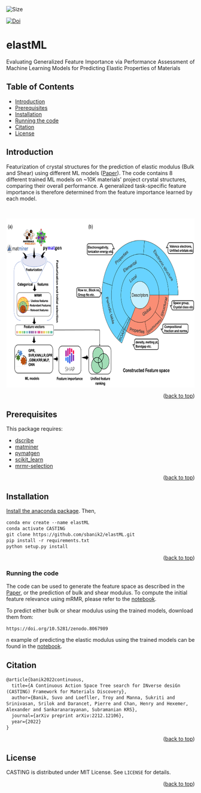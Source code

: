 

<a name="readme-top"></a>

![Size][size-shield]

[![Doi][DOI-shield]][DOI-url]





# elastML

<p align="justify"> Evaluating Generalized Feature Importance via Performance Assessment of Machine Learning Models for Predicting Elastic Properties of Materials</p>


## Table of Contents
- [Introduction](#Introduction)
- [Prerequisites](#prerequisites)
- [Installation](#installation)
- [Running the code](#running-the-code)
- [Citation](#citation)
- [License](#license)





## Introduction

Featurization of crystal structures for the prediction of elastic modulus (Bulk and Shear) using different ML models ([Paper](https://doi.org/10.26434/chemrxiv-2023-07vcr)). The code contains 8 different trained ML models on ~10K materials' project crystal structures, comparing their overall performance. A generalized task-specific feature importance is therefore determined from the feature importance learned by each model. <br/>

<p align="justify">&emsp;&emsp;&emsp;&emsp;</p>


<p align="center"> <a href="url"><img src="https://github.com/sbanik2/elastML/blob/main/figs/workflow.png?raw=true" align="center" height="450" width="700" ></a> </p>


<p align="right">(<a href="#readme-top">back to top</a>)</p>

## Prerequisites
This package requires:
- [dscribe](https://singroup.github.io/dscribe/latest/)
- [matminer](https://matminer.readthedocs.io/en/latest/)
- [pymatgen](https://pymatgen.org/)
- [scikit_learn](https://scikit-learn.org/stable/)
- [mrmr-selection](https://github.com/smazzanti/mrmr)


<p align="right">(<a href="#readme-top">back to top</a>)</p>

## Installation

[Install the anaconda package](https://docs.anaconda.com/anaconda/install/). Then, 

```
conda env create --name elastML
conda activate CASTING
git clone https://github.com/sbanik2/elastML.git
pip install -r requirements.txt
python setup.py install
```


<p align="right">(<a href="#readme-top">back to top</a>)</p>

### Running the code
The code can be used to generate the feature space as described in the [Paper](https://doi.org/10.26434/chemrxiv-2023-07vcr), or the prediction of bulk and shear modulus. To compute the initial feature relevance using mRMR, please refer to the [notebook](https://github.com/sbanik2/elastML/blob/main/notebooks/mrmr.ipynb).

To predict either bulk or shear modulus using the trained models, download them from:

```
https://doi.org/10.5281/zenodo.8067989
```
n example of predicting the elastic modulus using the trained models can be found in the [notebook](https://github.com/sbanik2/elastML/blob/main/notebooks/prediction.ipynb).

## Citation
```
@article{banik2022continuous,
  title={A Continuous Action Space Tree search for INverse desiGn (CASTING) Framework for Materials Discovery},
  author={Banik, Suvo and Loefller, Troy and Manna, Sukriti and Srinivasan, Srilok and Darancet, Pierre and Chan, Henry and Hexemer, Alexander and Sankaranarayanan, Subramanian KRS},
  journal={arXiv preprint arXiv:2212.12106},
  year={2022}
}
```
    
<p align="right">(<a href="#readme-top">back to top</a>)</p>
        
## License
CASTING is distributed under MIT License. See `LICENSE` for details.
    
    
<p align="right">(<a href="#readme-top">back to top</a>)</p>  
    
<!--LINKS -->



[size-shield]: https://img.shields.io/github/repo-size/sbanik2/elastML
[DOI-shield]: https://img.shields.io/badge/Paper-8A2BE2
[DOI-url]: https://doi.org/10.26434/chemrxiv-2023-07vcr
    
    
